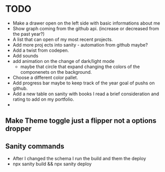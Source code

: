 # TODO

- Make a drawer open on the left side with basic informations about me
- Show graph coming from the github api. (increase or decreased from the past year?)
- A list that can open of my most recent projects.
- Add more proj ects into sanity - automation from github maybe?
- Add a twist from codepen.
- Add sounds
- add animation on the change of dark/light mode
  - maybe that circle that expand changing the colors of the componenets on the background.
- Choose a different color pallet.
- Add progress bar maybe to keep track of the year goal of pushs on github.
- Add a new table on sanity with books I read a brief consideration and rating to add on my portfolio.
-

## Make Theme toggle just a flipper not a options dropper

## Sanity commands

- After I changed the schema I run the build and them the deploy
- npx sanity build && npx sanity deploy
